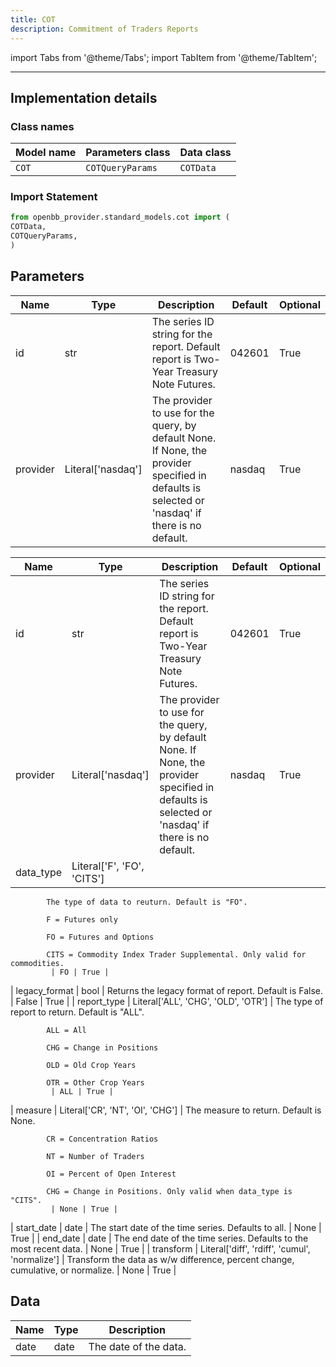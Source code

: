 ```yaml
---
title: COT
description: Commitment of Traders Reports
---
```


<!-- markdownlint-disable MD012 MD031 MD033 -->

import Tabs from '@theme/Tabs';
import TabItem from '@theme/TabItem';

---

## Implementation details

### Class names

| Model name | Parameters class | Data class |
| ---------- | ---------------- | ---------- |
| `COT` | `COTQueryParams` | `COTData` |

### Import Statement

```python
from openbb_provider.standard_models.cot import (
COTData,
COTQueryParams,
)
```

## Parameters

<Tabs>
<TabItem value="standard" label="Standard">

| Name | Type | Description | Default | Optional |
| ---- | ---- | ----------- | ------- | -------- |
| id | str | The series ID string for the report. Default report is Two-Year Treasury Note Futures. | 042601 | True |
| provider | Literal['nasdaq'] | The provider to use for the query, by default None. If None, the provider specified in defaults is selected or 'nasdaq' if there is no default. | nasdaq | True |
</TabItem>

<TabItem value='nasdaq' label='nasdaq'>

| Name | Type | Description | Default | Optional |
| ---- | ---- | ----------- | ------- | -------- |
| id | str | The series ID string for the report. Default report is Two-Year Treasury Note Futures. | 042601 | True |
| provider | Literal['nasdaq'] | The provider to use for the query, by default None. If None, the provider specified in defaults is selected or 'nasdaq' if there is no default. | nasdaq | True |
| data_type | Literal['F', 'FO', 'CITS'] | 
            The type of data to reuturn. Default is "FO".

            F = Futures only

            FO = Futures and Options

            CITS = Commodity Index Trader Supplemental. Only valid for commodities.
             | FO | True |
| legacy_format | bool | Returns the legacy format of report. Default is False. | False | True |
| report_type | Literal['ALL', 'CHG', 'OLD', 'OTR'] | 
            The type of report to return. Default is "ALL".

            ALL = All

            CHG = Change in Positions

            OLD = Old Crop Years

            OTR = Other Crop Years
             | ALL | True |
| measure | Literal['CR', 'NT', 'OI', 'CHG'] | 
            The measure to return. Default is None.

            CR = Concentration Ratios

            NT = Number of Traders

            OI = Percent of Open Interest

            CHG = Change in Positions. Only valid when data_type is "CITS".
             | None | True |
| start_date | date | The start date of the time series. Defaults to all. | None | True |
| end_date | date | The end date of the time series. Defaults to the most recent data. | None | True |
| transform | Literal['diff', 'rdiff', 'cumul', 'normalize'] | Transform the data as w/w difference, percent change, cumulative, or normalize. | None | True |
</TabItem>

</Tabs>

## Data

<Tabs>
<TabItem value="standard" label="Standard">

| Name | Type | Description |
| ---- | ---- | ----------- |
| date | date | The date of the data. |
</TabItem>

</Tabs>

